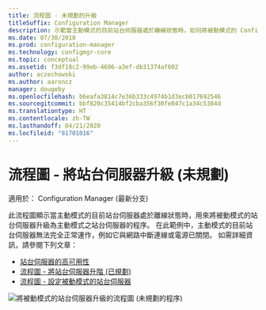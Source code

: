 ```yaml
---
title: 流程圖 - 未規劃的升級
titleSuffix: Configuration Manager
description: 示範當主動模式的目前站台伺服器處於離線狀態時，如何將被動模式的 Configuration Manager 站台伺服器升級為主動模式的流程圖。
ms.date: 07/30/2018
ms.prod: configuration-manager
ms.technology: configmgr-core
ms.topic: conceptual
ms.assetid: f3df18c2-99eb-4606-a3ef-db31374af602
author: aczechowski
ms.author: aaroncz
manager: dougeby
ms.openlocfilehash: b6eafa3814c7e36b333c4974b1d3ecb017692546
ms.sourcegitcommit: bbf820c35414bf2cba356f30fe047c1a34c5384d
ms.translationtype: HT
ms.contentlocale: zh-TW
ms.lasthandoff: 04/21/2020
ms.locfileid: "81701016"
---
```

# <a name="flowchart---promote-site-server-unplanned"></a>流程圖 - 將站台伺服器升級 (未規劃)

適用於：  Configuration Manager (最新分支)

此流程圖顯示當主動模式的目前站台伺服器處於離線狀態時，用來將被動模式的站台伺服器升級為主動模式之站台伺服器的程序。 在此範例中，主動模式的目前站台伺服器無法完全正常運作，例如它與網路中斷連線或電源已關閉。 如需詳細資訊，請參閱下列文章：  
- [站台伺服器的高可用性](site-server-high-availability.md)  
- [流程圖 - 將站台伺服器升階 (已規劃)](promote-site-server-flowchart.md)  
- [流程圖 - 設定被動模式的站台伺服器](passive-site-server-flowchart.md)  

![將被動模式的站台伺服器升級的流程圖 (未規劃的程序)](media/promote-site-server-unplanned-flowchart.png)
